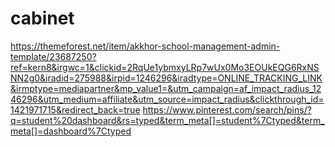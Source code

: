 # cabinet
https://themeforest.net/item/akkhor-school-management-admin-template/23687250?ref=kern8&irgwc=1&clickid=2RqUe1ybmxyLRp7wUx0Mo3EOUkEQG6RxNSNN2g0&iradid=275988&irpid=1246296&iradtype=ONLINE_TRACKING_LINK&irmptype=mediapartner&mp_value1=&utm_campaign=af_impact_radius_1246296&utm_medium=affiliate&utm_source=impact_radius&clickthrough_id=1421971715&redirect_back=true
https://www.pinterest.com/search/pins/?q=student%20dashboard&rs=typed&term_meta[]=student%7Ctyped&term_meta[]=dashboard%7Ctyped
